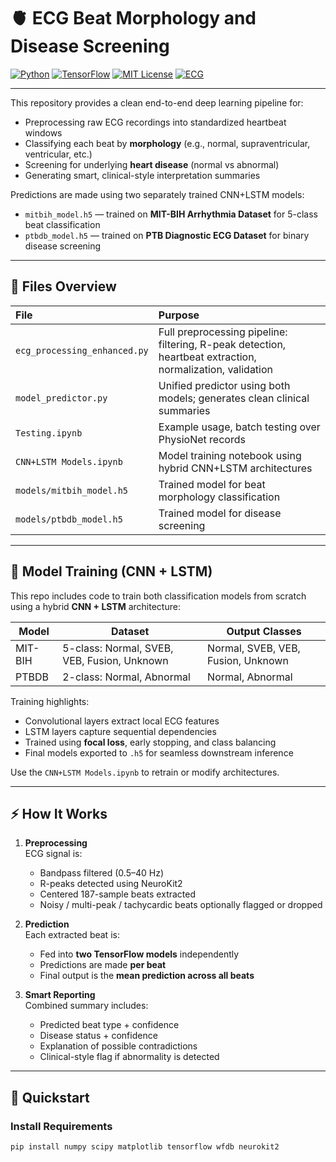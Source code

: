 # 🫀 ECG Beat Morphology and Disease Screening

[![Python](https://img.shields.io/badge/Python-3.9+-blue.svg)](https://www.python.org/)
[![TensorFlow](https://img.shields.io/badge/Framework-TensorFlow-orange.svg)](https://www.tensorflow.org/)
[![MIT License](https://img.shields.io/badge/License-MIT-green.svg)](LICENSE)
[![ECG](https://img.shields.io/badge/Data-PhysioNet%20MITBIH%20%26%20PTBDB-critical)](https://physionet.org/)

---

This repository provides a clean end-to-end deep learning pipeline for:
- Preprocessing raw ECG recordings into standardized heartbeat windows
- Classifying each beat by **morphology** (e.g., normal, supraventricular, ventricular, etc.)
- Screening for underlying **heart disease** (normal vs abnormal)
- Generating smart, clinical-style interpretation summaries

Predictions are made using two separately trained CNN+LSTM models:
- `mitbih_model.h5` — trained on **MIT-BIH Arrhythmia Dataset** for 5-class beat classification
- `ptbdb_model.h5` — trained on **PTB Diagnostic ECG Dataset** for binary disease screening

---

## 📂 Files Overview

| File | Purpose |
|:---|:---|
| `ecg_processing_enhanced.py` | Full preprocessing pipeline: filtering, R-peak detection, heartbeat extraction, normalization, validation |
| `model_predictor.py` | Unified predictor using both models; generates clean clinical summaries |
| `Testing.ipynb` | Example usage, batch testing over PhysioNet records |
| `CNN+LSTM Models.ipynb` | Model training notebook using hybrid CNN+LSTM architectures |
| `models/mitbih_model.h5` | Trained model for beat morphology classification |
| `models/ptbdb_model.h5` | Trained model for disease screening |

---

## 🧠 Model Training (CNN + LSTM)

This repo includes code to train both classification models from scratch using a hybrid **CNN + LSTM** architecture:

| Model   | Dataset | Output Classes |
|---------|---------|----------------|
| MIT-BIH |5-class: Normal, SVEB, VEB, Fusion, Unknown | Normal, SVEB, VEB, Fusion, Unknown |
| PTBDB   |2-class: Normal, Abnormal | Normal, Abnormal |


Training highlights:
- Convolutional layers extract local ECG features
- LSTM layers capture sequential dependencies
- Trained using **focal loss**, early stopping, and class balancing
- Final models exported to `.h5` for seamless downstream inference

Use the `CNN+LSTM Models.ipynb` to retrain or modify architectures.

---

## ⚡ How It Works

1. **Preprocessing**  
   ECG signal is:
   - Bandpass filtered (0.5–40 Hz)
   - R-peaks detected using NeuroKit2
   - Centered 187-sample beats extracted
   - Noisy / multi-peak / tachycardic beats optionally flagged or dropped

2. **Prediction**  
   Each extracted beat is:
   - Fed into **two TensorFlow models** independently
   - Predictions are made **per beat**
   - Final output is the **mean prediction across all beats**

3. **Smart Reporting**  
   Combined summary includes:
   - Predicted beat type + confidence
   - Disease status + confidence
   - Explanation of possible contradictions
   - Clinical-style flag if abnormality is detected

---

## 🚀 Quickstart

### Install Requirements
```bash
pip install numpy scipy matplotlib tensorflow wfdb neurokit2
